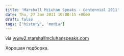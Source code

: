 ```yaml
---
title: 'Marshall McLuhan Speaks - Centennial 2011'
date: Thu, 27 Jan 2011 10:00:15 +0000
draft: false
tags: ['history', 'media']
---
```



via [www2.marshallmcluhanspeaks.com](http://www2.marshallmcluhanspeaks.com/?video=0)

Хорошая подборка.